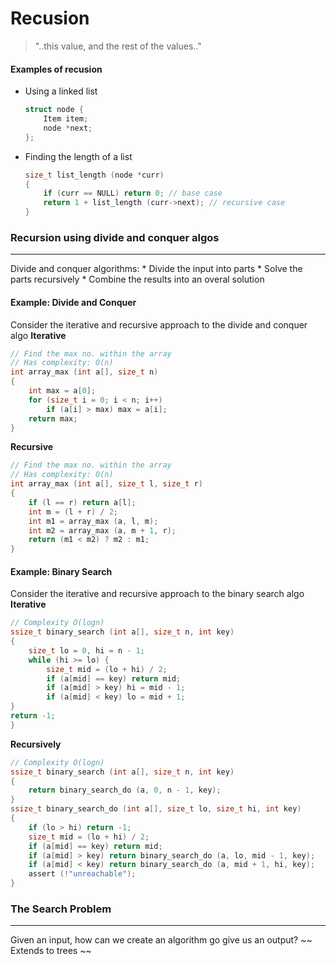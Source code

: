 # Recusion

> "..this value, and the rest of the values.."

#### Examples of recusion

* Using a linked list

    ``` c
    struct node {
        Item item;
        node *next;
    };
    ```

* Finding the length of a list

    ``` c
    size_t list_length (node *curr)
    {
        if (curr == NULL) return 0; // base case
        return 1 + list_length (curr->next); // recursive case
    }
    ```

### Recursion using divide and conquer algos
-----
Divide and conquer algorithms:
    * Divide the input into parts
    * Solve the parts recursively
    * Combine the results into an overal solution

#### Example: Divide and Conquer
Consider the iterative and recursive approach to the divide and conquer algo
**Iterative**
```c
// Find the max no. within the array
// Has complexity: O(n)
int array_max (int a[], size_t n)
{
    int max = a[0];
    for (size_t i = 0; i < n; i++)
        if (a[i] > max) max = a[i];
    return max;
}
```

**Recursive**
```c
// Find the max no. within the array
// Has complexity: O(n)
int array_max (int a[], size_t l, size_t r)
{
    if (l == r) return a[l];
    int m = (l + r) / 2;
    int m1 = array_max (a, l, m);
    int m2 = array_max (a, m + 1, r);
    return (m1 < m2) ? m2 : m1;
}
```

#### Example: Binary Search
Consider the iterative and recursive approach to the binary search algo
**Iterative**
```c
// Complexity O(logn)
ssize_t binary_search (int a[], size_t n, int key)
{
    size_t lo = 0, hi = n - 1;
    while (hi >= lo) {
        size_t mid = (lo + hi) / 2;
        if (a[mid] == key) return mid;
        if (a[mid] > key) hi = mid - 1;
        if (a[mid] < key) lo = mid + 1;
}
return -1;
}
```
**Recursively**
```c
// Complexity O(logn)
ssize_t binary_search (int a[], size_t n, int key)
{
    return binary_search_do (a, 0, n - 1, key);
}
ssize_t binary_search_do (int a[], size_t lo, size_t hi, int key)
{
    if (lo > hi) return -1;
    size_t mid = (lo + hi) / 2;
    if (a[mid] == key) return mid;
    if (a[mid] > key) return binary_search_do (a, lo, mid - 1, key);
    if (a[mid] < key) return binary_search_do (a, mid + 1, hi, key);
    assert (!"unreachable");
}
```

### The Search Problem
-----
Given an input, how can we create an algorithm go give us an output?
~~ Extends to trees ~~
